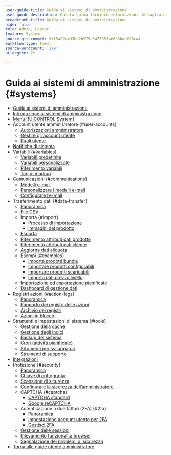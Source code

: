 ```yaml
---
user-guide-title: Guida ai sistemi di amministrazione
user-guide-description: Questa guida fornisce informazioni dettagliate sulla sicurezza dell’amministratore, sulle operazioni di manutenzione e sulle risorse a livello di sistema che supportano le funzioni organizzative all’interno dello store di Adobe Commerce.
breadcrumb-title: Guida ai sistemi di amministrazione
hide: false
role: Admin, Leader
feature: System
source-git-commit: 9ff5a82a4d3bd2b979e5475351ae6c3babf26ca4
workflow-type: tm+mt
source-wordcount: '179'
ht-degree: 2%

---
```



# Guida ai sistemi di amministrazione {#systems}

- [Guida ai sistemi di amministrazione](guide-overview.md)
- [Introduzione ai sistemi di amministrazione](introduction.md)
- [Menu [!UICONTROL System]](system-menu.md)
- Account utente amministratore {#user-accounts}
   - [Autorizzazioni amministratore](permissions.md)
   - [Gestire gli account utente](permissions-users-all.md)
   - [Ruoli utente](permissions-user-roles.md)
- [Notifiche di sistema](notifications.md)
- Variabili {#variables}
   - [Variabili predefinite](variables-predefined.md)
   - [Variabili personalizzate](variables-custom.md)
   - [Riferimento variabili](variables-reference.md)
   - [Tag di markup](markup-tags.md)
- Comunicazioni {#communications}
   - [Modelli e-mail](email-templates.md)
   - [Personalizzare i modelli e-mail](email-template-custom.md)
   - [Configurare l’e-mail](email-communications.md)
- Trasferimento dati {#data-transfer}
   - [Panoramica](data-transfer.md)
   - [File CSV](data-csv.md)
   - Importa {#import}
      - [Processo di importazione](data-import.md)
      - [Immagini del prodotto](data-import-product-images.md)
   - [Esporta](data-export.md)
   - [Riferimento attributi dati prodotto](data-attributes-product.md)
   - [Riferimento attributi dati cliente](data-attributes-customer.md)
   - [Aggiorna dati aliquota](data-transfer-tax-rates.md)
   - Esempi {#examples}
      - [Importa prodotti bundle](data-transfer-bundle-products.md)
      - [Importare prodotti configurabili](data-transfer-configurable-products.md)
      - [Importare prodotti scaricabili](data-transfer-downloadable-products.md)
      - [Importa dati prezzo livello](data-import-price-tier.md)
   - [Importazione ed esportazione pianificate](data-scheduled-import-export.md)
   - [Dashboard di gestione dati](data-dashboard.md)
- Registri azioni {#action-logs}
   - [Panoramica](action-log.md)
   - [Rapporto dei registri delle azioni](action-log-report.md)
   - [Archivio dei registri](action-log-archive.md)
   - [Azioni in blocco](action-log-bulk-actions.md)
- Strumenti e impostazioni di sistema {#tools}
   - [Gestione della cache](cache-management.md)
   - [Gestione degli indici](index-management.md)
   - [Backup del sistema](backups.md)
   - [Cron (attività pianificate)](cron.md)
   - [Strumenti per sviluppatori](developer-tools.md)
   - [Strumenti di supporto](support.md)
- [Integrazioni](integrations.md)
- Protezione {#security}
   - [Panoramica](security.md)
   - [Chiave di crittografia](encryption-key.md)
   - [Scansione di sicurezza](security-scan.md)
   - [Configurare la sicurezza dell’amministratore](security-admin.md)
   - CAPTCHA {#captcha}
      - [CAPTCHA standard](security-captcha.md)
      - [Google reCAPTCHA](security-google-recaptcha.md)
   - Autenticazione a due fattori (2FA) {#2fa}
      - [Panoramica](security-two-factor-authentication.md)
      - [Impostazione account utente per 2FA](security-two-factor-authentication-use.md)
      - [Gestisci 2FA](security-two-factor-authentication-manage.md)
   - [Gestione delle sessioni](security-session-management.md)
   - [Rilevamento funzionalità browser](security-browser-capabilities-detection.md)
   - [Segnalazione dei problemi di sicurezza](security-issue-reporting.md)
- [Torna alle guide utente amministratore](https://experienceleague.adobe.com/en/docs/commerce-admin/user-guides/home)


